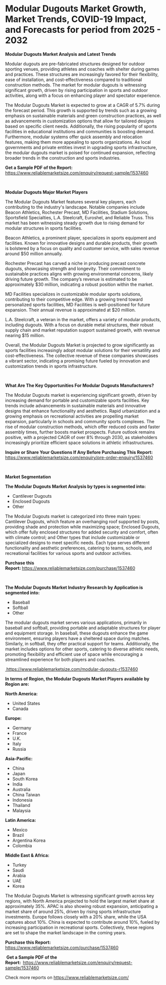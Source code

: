 <p><h1>Modular Dugouts Market Growth, Market Trends, COVID-19 Impact, and Forecasts for period from 2025 - 2032</h1></p><p><strong>Modular Dugouts Market Analysis and Latest Trends</strong></p>
<p><p>Modular dugouts are pre-fabricated structures designed for outdoor sporting venues, providing athletes and coaches with shelter during games and practices. These structures are increasingly favored for their flexibility, ease of installation, and cost-effectiveness compared to traditional construction methods. The market for modular dugouts is witnessing significant growth, driven by rising participation in sports and outdoor activities, along with a focus on enhancing player and spectator experience.</p><p>The Modular Dugouts Market is expected to grow at a CAGR of 5.7% during the forecast period. This growth is supported by trends such as a growing emphasis on sustainable materials and green construction practices, as well as advancements in customization options that allow for tailored designs based on specific client needs. Additionally, the rising popularity of sports facilities in educational institutions and communities is boosting demand. Furthermore, modular systems offer quick assembly and relocation features, making them more appealing to sports organizations. As local governments and private entities invest in upgrading sports infrastructure, the modular dugouts market is poised for continued expansion, reflecting broader trends in the construction and sports industries.</p></p>
<p><strong>Get a Sample PDF of the Report:&nbsp;</strong> <a href="https://www.reliablemarketsize.com/enquiry/request-sample/1537460?utm_campaign=1789&utm_medium=2&utm_source=Github&utm_content=ia&utm_term=20022025&utm_id=modular-dugouts">https://www.reliablemarketsize.com/enquiry/request-sample/1537460</a></p>
<p>&nbsp;</p>
<p><strong>Modular Dugouts Major Market Players</strong></p>
<p><p>The Modular Dugouts Market features several key players, each contributing to the industry's landscape. Notable companies include Beacon Athletics, Rochester Precast, MD Facilities, Stadium Solutions, Sportsfield Specialties, L.A. Steelcraft, Euroshel, and Reliable Truss. This market has been witnessing steady growth due to rising demand for modular structures in sports facilities.</p><p>Beacon Athletics, a prominent player, specializes in sports equipment and facilities. Known for innovative designs and durable products, their growth is bolstered by a focus on quality and customer service, with sales revenue around $50 million annually.</p><p>Rochester Precast has carved a niche in producing precast concrete dugouts, showcasing strength and longevity. Their commitment to sustainable practices aligns with growing environmental concerns, likely driving future growth. The company’s revenue is estimated to be approximately $30 million, indicating a robust position within the market.</p><p>MD Facilities specializes in customizable modular sports solutions, contributing to their competitive edge. With a growing trend toward personalized sports facilities, MD Facilities is well-positioned for future expansion. Their annual revenue is approximated at $20 million.</p><p>L.A. Steelcraft, a veteran in the market, offers a variety of modular products, including dugouts. With a focus on durable metal structures, their robust supply chain and market reputation support sustained growth, with revenue nearing $15 million.</p><p>Overall, the Modular Dugouts Market is projected to grow significantly as sports facilities increasingly adopt modular solutions for their versatility and cost-effectiveness. The collective revenue of these companies showcases a vibrant sector, indicating a promising future fueled by innovation and customization trends in sports infrastructure.</p></p>
<p>&nbsp;</p>
<p><strong>What Are The Key Opportunities For Modular Dugouts Manufacturers?</strong></p>
<p><p>The Modular Dugouts market is experiencing significant growth, driven by increasing demand for portable and customizable sports facilities. Key trends include advancements in sustainable materials and innovative designs that enhance functionality and aesthetics. Rapid urbanization and a growing emphasis on recreational activities are propelling market expansion, particularly in schools and community sports complexes. The rise of modular construction methods, which offer reduced costs and faster assembly times, further boosts market prospects. Future outlook remains positive, with a projected CAGR of over 8% through 2030, as stakeholders increasingly prioritize efficient space solutions in athletic infrastructures.</p></p>
<p><strong>Inquire or Share Your Questions If Any Before Purchasing This Report:</strong> <a href="https://www.reliablemarketsize.com/enquiry/pre-order-enquiry/1537460?utm_campaign=1789&utm_medium=2&utm_source=Github&utm_content=ia&utm_term=20022025&utm_id=modular-dugouts">https://www.reliablemarketsize.com/enquiry/pre-order-enquiry/1537460</a></p>
<p>&nbsp;</p>
<p><strong>Market Segmentation</strong></p>
<p><strong>The Modular Dugouts Market Analysis by types is segmented into:</strong></p>
<p><ul><li>Cantilever Dugouts</li><li>Enclosed Dugouts</li><li>Other</li></ul></p>
<p><p>The Modular Dugouts market is categorized into three main types: Cantilever Dugouts, which feature an overhanging roof supported by posts, providing shade and protection while maximizing space; Enclosed Dugouts, which offer fully enclosed structures for added security and comfort, often with climate control; and Other types that include customizable or specialized designs to meet specific needs. Each type serves different functionality and aesthetic preferences, catering to teams, schools, and recreational facilities for various sports and outdoor activities.</p></p>
<p><strong>Purchase this Report:&nbsp;</strong><a href="https://www.reliablemarketsize.com/purchase/1537460?utm_campaign=1789&utm_medium=2&utm_source=Github&utm_content=ia&utm_term=20022025&utm_id=modular-dugouts">https://www.reliablemarketsize.com/purchase/1537460</a></p>
<p>&nbsp;</p>
<p><strong>The Modular Dugouts Market Industry Research by Application is segmented into:</strong></p>
<p><ul><li>Baseball</li><li>Softball</li><li>Other</li></ul></p>
<p><p>The modular dugouts market serves various applications, primarily in baseball and softball, providing portable and adaptable structures for player and equipment storage. In baseball, these dugouts enhance the game environment, ensuring players have a sheltered space during matches. Similarly, in softball, they offer practical support for teams. Additionally, the market includes options for other sports, catering to diverse athletic needs, promoting flexibility and efficient use of space while encouraging a streamlined experience for both players and coaches.</p></p>
<p><a href="https://www.reliablemarketsize.com/modular-dugouts-r1537460?utm_campaign=1789&utm_medium=2&utm_source=Github&utm_content=ia&utm_term=20022025&utm_id=modular-dugouts">&nbsp;https://www.reliablemarketsize.com/modular-dugouts-r1537460</a></p>
<p><strong>In terms of Region, the Modular Dugouts Market Players available by Region are:</strong></p>
<p>
    <p> <strong> North America: </strong>
        <ul>
            <li>United States</li>
            <li>Canada</li>
        </ul>
        </p> 
    <p> <strong> Europe: </strong>
        <ul>
            <li>Germany</li>
            <li>France</li>
            <li>U.K.</li>
            <li>Italy</li>
            <li>Russia</li>
        </ul>
        </p> 
    <p> <strong> Asia-Pacific: </strong>
        <ul>
            <li>China</li>
            <li>Japan</li>
            <li>South Korea</li>
            <li>India</li>
            <li>Australia</li>
            <li>China Taiwan</li>
            <li>Indonesia</li>
            <li>Thailand</li>
            <li>Malaysia</li>
        </ul>
        </p> 
    <p> <strong> Latin America: </strong>
        <ul>
            <li>Mexico</li>
            <li>Brazil</li>
            <li>Argentina Korea</li>
            <li>Colombia</li>
        </ul>
        </p> 
    <p> <strong> Middle East & Africa: </strong>
        <ul>
            <li>Turkey</li>
            <li>Saudi</li>
            <li>Arabia</li>
            <li>UAE</li>
            <li>Korea</li>
        </ul>
    </p>
    </p>
<p><p>The Modular Dugouts Market is witnessing significant growth across key regions, with North America projected to hold the largest market share at approximately 35%. APAC is also showing robust expansion, anticipating a market share of around 25%, driven by rising sports infrastructure investments. Europe follows closely with a 20% share, while the USA captures about 10%. China is expected to contribute around 10%, fueled by increasing participation in recreational sports. Collectively, these regions are set to shape the market landscape in the coming years.</p></p>
<p><strong>Purchase this Report: </strong><a href="https://www.reliablemarketsize.com/purchase/1537460?utm_campaign=1789&utm_medium=2&utm_source=Github&utm_content=ia&utm_term=20022025&utm_id=modular-dugouts">https://www.reliablemarketsize.com/purchase/1537460</a></p>
<p>&nbsp;<strong>Get a Sample PDF of the Report:&nbsp;&nbsp;</strong><a href="https://www.reliablemarketsize.com/enquiry/request-sample/1537460?utm_campaign=1789&utm_medium=2&utm_source=Github&utm_content=ia&utm_term=20022025&utm_id=modular-dugouts">https://www.reliablemarketsize.com/enquiry/request-sample/1537460</a></p>
<p><strong></strong></p>
<p>Check more reports on <a href="https://www.reliablemarketsize.com/?utm_campaign=1789&utm_medium=2&utm_source=Github&utm_content=ia&utm_term=20022025&utm_id=modular-dugouts">https://www.reliablemarketsize.com/</a></p>